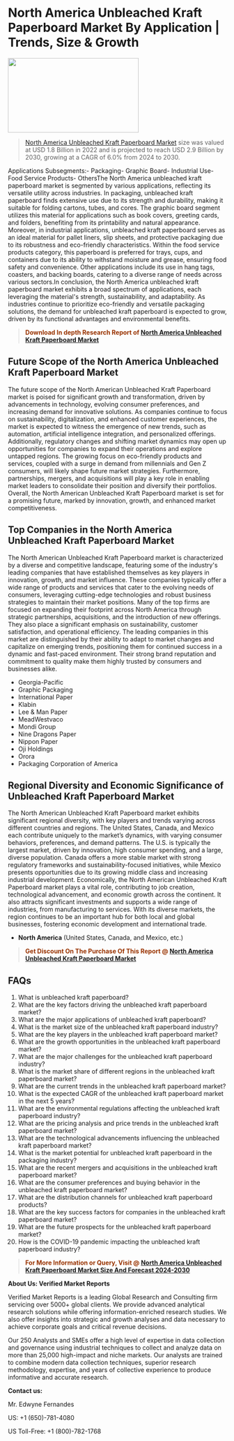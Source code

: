 <p><h1>North America Unbleached Kraft Paperboard Market By Application | Trends, Size & Growth</h1><p><img class="aligncenter size-medium wp-image-105565" src="https://ffe5etoiles.com/wp-content/uploads/2025/01/MST7-300x171.png" alt="" width="300" height="171" /></p><blockquote><p><a href="https://www.verifiedmarketreports.com/download-sample/?rid=242704&utm_source=Github-NA&utm_medium=357" target="_blank">North America Unbleached Kraft Paperboard Market</a> size was valued at USD 1.8 Billion in 2022 and is projected to reach USD 2.9 Billion by 2030, growing at a CAGR of 6.0% from 2024 to 2030.</p></blockquote>Applications Subsegments:- Packaging- Graphic Board- Industrial Use- Food Service Products- OthersThe North America unbleached kraft paperboard market is segmented by various applications, reflecting its versatile utility across industries. In packaging, unbleached kraft paperboard finds extensive use due to its strength and durability, making it suitable for folding cartons, tubes, and cores. The graphic board segment utilizes this material for applications such as book covers, greeting cards, and folders, benefiting from its printability and natural appearance. Moreover, in industrial applications, unbleached kraft paperboard serves as an ideal material for pallet liners, slip sheets, and protective packaging due to its robustness and eco-friendly characteristics. Within the food service products category, this paperboard is preferred for trays, cups, and containers due to its ability to withstand moisture and grease, ensuring food safety and convenience. Other applications include its use in hang tags, coasters, and backing boards, catering to a diverse range of needs across various sectors.In conclusion, the North America unbleached kraft paperboard market exhibits a broad spectrum of applications, each leveraging the material's strength, sustainability, and adaptability. As industries continue to prioritize eco-friendly and versatile packaging solutions, the demand for unbleached kraft paperboard is expected to grow, driven by its functional advantages and environmental benefits.</p><blockquote><p><span style="color: #993300;"><strong>Download In depth Research Report of <a href="https://www.verifiedmarketreports.com/download-sample/?rid=242704&utm_source=Github-NA&utm_medium=357">North America Unbleached Kraft Paperboard Market</a></strong></span></p></blockquote><h2>Future Scope of the North America Unbleached Kraft Paperboard Market</h2><p>The future scope of the North American Unbleached Kraft Paperboard market is poised for significant growth and transformation, driven by advancements in technology, evolving consumer preferences, and increasing demand for innovative solutions. As companies continue to focus on sustainability, digitalization, and enhanced customer experiences, the market is expected to witness the emergence of new trends, such as automation, artificial intelligence integration, and personalized offerings. Additionally, regulatory changes and shifting market dynamics may open up opportunities for companies to expand their operations and explore untapped regions. The growing focus on eco-friendly products and services, coupled with a surge in demand from millennials and Gen Z consumers, will likely shape future market strategies. Furthermore, partnerships, mergers, and acquisitions will play a key role in enabling market leaders to consolidate their position and diversify their portfolios. Overall, the North American Unbleached Kraft Paperboard market is set for a promising future, marked by innovation, growth, and enhanced market competitiveness.</p><h2>Top Companies in the North America Unbleached Kraft Paperboard Market</h2><p>The North American Unbleached Kraft Paperboard market is characterized by a diverse and competitive landscape, featuring some of the industry's leading companies that have established themselves as key players in innovation, growth, and market influence. These companies typically offer a wide range of products and services that cater to the evolving needs of consumers, leveraging cutting-edge technologies and robust business strategies to maintain their market positions. Many of the top firms are focused on expanding their footprint across North America through strategic partnerships, acquisitions, and the introduction of new offerings. They also place a significant emphasis on sustainability, customer satisfaction, and operational efficiency. The leading companies in this market are distinguished by their ability to adapt to market changes and capitalize on emerging trends, positioning them for continued success in a dynamic and fast-paced environment. Their strong brand reputation and commitment to quality make them highly trusted by consumers and businesses alike.</p><p><ul><li>Georgia-Pacific </li><li> Graphic Packaging </li><li> International Paper </li><li> Klabin </li><li> Lee & Man Paper </li><li> MeadWestvaco </li><li> Mondi Group </li><li> Nine Dragons Paper </li><li> Nippon Paper </li><li> Oji Holdings </li><li> Orora </li><li> Packaging Corporation of America</li></ul></p><h2>Regional Diversity and Economic Significance of Unbleached Kraft Paperboard Market</h2><p>The North American Unbleached Kraft Paperboard market exhibits significant regional diversity, with key players and trends varying across different countries and regions. The United States, Canada, and Mexico each contribute uniquely to the market’s dynamics, with varying consumer behaviors, preferences, and demand patterns. The U.S. is typically the largest market, driven by innovation, high consumer spending, and a large, diverse population. Canada offers a more stable market with strong regulatory frameworks and sustainability-focused initiatives, while Mexico presents opportunities due to its growing middle class and increasing industrial development. Economically, the North American Unbleached Kraft Paperboard market plays a vital role, contributing to job creation, technological advancement, and economic growth across the continent. It also attracts significant investments and supports a wide range of industries, from manufacturing to services. With its diverse markets, the region continues to be an important hub for both local and global businesses, fostering economic development and international trade.</p><ul> <li><strong>North America</strong> (United States, Canada, and Mexico, etc.)</li></ul><blockquote><p><span style="color: #993300;"><strong>Get Discount On The Purchase Of This Report @ <a href="https://www.verifiedmarketreports.com/ask-for-discount/?rid=242704&utm_source=Github-NA&utm_medium=357">North America Unbleached Kraft Paperboard Market</a></strong></span></p></blockquote><h2>FAQs</h2><p><ol> <li>What is unbleached kraft paperboard?</div><div></li> <li>What are the key factors driving the unbleached kraft paperboard market?</div><div></li> <li>What are the major applications of unbleached kraft paperboard?</div><div></li> <li>What is the market size of the unbleached kraft paperboard industry?</div><div></li> <li>What are the key players in the unbleached kraft paperboard market?</div><div></li> <li>What are the growth opportunities in the unbleached kraft paperboard market?</div><div></li> <li>What are the major challenges for the unbleached kraft paperboard industry?</div><div></li> <li>What is the market share of different regions in the unbleached kraft paperboard market?</div><div></li> <li>What are the current trends in the unbleached kraft paperboard market?</div><div></li> <li>What is the expected CAGR of the unbleached kraft paperboard market in the next 5 years?</div><div></li> <li>What are the environmental regulations affecting the unbleached kraft paperboard industry?</div><div></li> <li>What are the pricing analysis and price trends in the unbleached kraft paperboard market?</div><div></li> <li>What are the technological advancements influencing the unbleached kraft paperboard market?</div><div></li> <li>What is the market potential for unbleached kraft paperboard in the packaging industry?</div><div></li> <li>What are the recent mergers and acquisitions in the unbleached kraft paperboard market?</div><div></li> <li>What are the consumer preferences and buying behavior in the unbleached kraft paperboard market?</div><div></li> <li>What are the distribution channels for unbleached kraft paperboard products?</div><div></li> <li>What are the key success factors for companies in the unbleached kraft paperboard market?</div><div></li> <li>What are the future prospects for the unbleached kraft paperboard market?</div><div></li> <li>How is the COVID-19 pandemic impacting the unbleached kraft paperboard industry?</div><div></li></ol></p><blockquote><p><span style="color: #993300;"><strong>For More Information or Query, Visit @ <a href="https://www.verifiedmarketreports.com/product/unbleached-kraft-paperboard-market/">North America Unbleached Kraft Paperboard Market Size And Forecast 2024-2030</a></strong></span></p></blockquote><p><strong>About Us: Verified Market Reports</strong></p><p>Verified Market Reports is a leading Global Research and Consulting firm servicing over 5000+ global clients. We provide advanced analytical research solutions while offering information-enriched research studies. We also offer insights into strategic and growth analyses and data necessary to achieve corporate goals and critical revenue decisions.</p><p>Our 250 Analysts and SMEs offer a high level of expertise in data collection and governance using industrial techniques to collect and analyze data on more than 25,000 high-impact and niche markets. Our analysts are trained to combine modern data collection techniques, superior research methodology, expertise, and years of collective experience to produce informative and accurate research.</p><p><strong>Contact us:</strong></p><p>Mr. Edwyne Fernandes</p><p>US: +1 (650)-781-4080</p><p>US Toll-Free: +1 (800)-782-1768</p>
